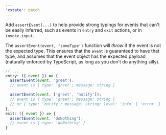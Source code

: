 ```yaml
---
'xstate': patch
---
```


Add `assertEvent(...)` to help provide strong typings for events that can't be easily inferred, such as events in `entry` and `exit` actions, or in `invoke.input`.

The `assertEvent(event, 'someType')` function will _throw_ if the event is not the expected type. This ensures that the `event` is guaranteed to have that type, and assumes that the event object has the expected payload (naturally enforced by TypeScript, as long as you don't do anything silly).

```ts
// ...
entry: ({ event }) => {
  assertEvent(event, 'greet');
  // event is { type: 'greet'; message: string }

  assertEvent(event, ['greet', 'notify']);
  // event is { type: 'greet'; message: string }
  // or { type: 'notify'; message: string; level: 'info' | 'error' }
},
exit: ({ event }) => {
  assertEvent(event, 'doNothing');
  // event is { type: 'doNothing' }
}
```
